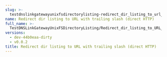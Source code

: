```yaml
---
slug: >-
  testdnslinkgatewayunixfsdirectorylisting-redirect_dir_listing_to_url_with_trailing_slash_(direct_http)
name: Redirect dir listing to URL with trailing slash (direct HTTP)
full_name: >-
  TestDNSLinkGatewayUnixFSDirectoryListing/Redirect_dir_listing_to_URL_with_trailing_slash_(direct_HTTP)
versions:
  - dev-44b0eaa-dirty
  - v0.0.2
title: Redirect dir listing to URL with trailing slash (direct HTTP)
---
```



